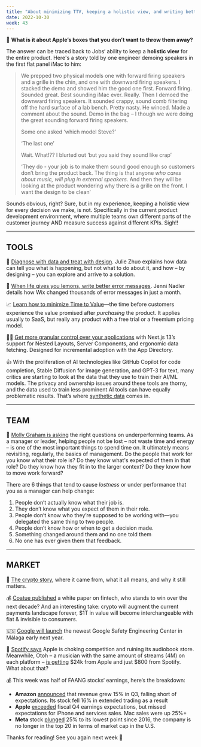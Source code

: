 ```yaml
---
title: "About minimizing TTV, keeping a holistic view, and writing better error messages "
date: 2022-10-30
week: 43
---
```


💬 **What is it about Apple’s boxes that you don’t want to throw them away?**

The answer can be traced back to Jobs‘ ability to keep a **holistic view** for the entire product. Here's a story told by one engineer demoing speakers in the first flat panel iMac to him:

> We prepped two physical models one with forward firing speakers and a grille in the chin, and one with downward firing speakers. I stacked the demo and showed him the good one first. Forward firing. Sounded great. Best sounding iMac ever. Really. Then I demoed the downward firing speakers. It sounded crappy, sound comb filtering off the hard surface of a lab bench. Pretty nasty. He winced. Made a comment about the sound. Demo in the bag – I though we were doing the great sounding forward firing speakers.
> 
> Some one asked ‘which model Steve?’
> 
> ‘The last one’
> 
> Wait. What!?? I blurted out ‘but you said they sound like crap’
> 
> ‘They do - your job is to make them sound good enough so customers don’t bring the product back. The thing is that anyone *who cares about music, will plug in external speakers*. And then they will be looking at the product wondering why there is a grille on the front. I want the design to be clean’

Sounds obvious, right? Sure, but in my experience, keeping a holistic view for every decision we make, is not. Specifically in the current product development environment, where multiple teams own different parts of the customer journey AND measure success against different KPIs. Sigh!!

---

## TOOLS

🧶 [Diagnose with data and treat with design](https://twitter.com/joulee/status/1367875690939346949?s=46). Julie Zhuo explains how data can tell you what is happening, but not what to do about it, and how – by designing – you can explore and arrive to a solution.

🍋 [When life gives you lemons, write better error messages](https://wix-ux.com/when-life-gives-you-lemons-write-better-error-messages-46c5223e1a2f). Jenni Nadler details how Wix changed thousands of error messages in just a month.

📈  [Learn how to minimize Time to Value](https://twitter.com/HurynPawel/status/1586085079767748608)—the time before customers experience the value promised after *purchasing* the product. It applies usually to SaaS, but really any product with a free trial or a freemium pricing model.

👨‍💻 [Get more granular control over your applications](https://nextjs.org/blog/next-13) with Next.js 13’s support for Nested Layouts, Server Components, and ergonomic data fetching. Designed for incremental adoption with the App Directory.

👍 With the proliferation of AI technologies like GitHub Copilot for code completion, Stable Diffusion for image generation, and GPT-3 for text, many critics are starting to look at the data that they use to train their AI/ML models. The privacy and ownership issues around these tools are thorny, and the data used to train less prominent AI tools can have equally problematic results. That’s where [synthetic data](https://stackoverflow.blog/2022/10/17/synthetic-data-big-data-fewer-privacy-risks/) comes in.

---

## TEAM

🤙 [Molly Graham is asking](https://www.linkedin.com/posts/mograham_hate-to-break-it-to-you-but-your-team-is-activity-6985644502191394817-7ORb/) the right questions on underperforming teams. As a manager or leader, helping people not be lost – not waste time and energy – is one of the most important things to spend time on. It ultimately means revisiting, regularly, the basics of management. Do the people that work for you know what their role is? Do they know what's expected of them in that role? Do they know how they fit in to the larger context? Do they know how to move work forward?  
  
There are 6 things that tend to cause *lostness* or under performance that you as a manager can help change:
  
1) People don’t actually know what their job is.   
2) They don’t know what you expect of them in their role.   
3) People don’t know who they’re supposed to be working with—you delegated the same thing to two people.   
4) People don’t know how or when to get a decision made.   
5) Something changed around them and no one told them  
6) No one has ever given them that feedback.

---

## MARKET

🧩 [The crypto story](https://www.bloomberg.com/features/2022-the-crypto-story/), where it came from, what it all means, and why it still matters.

💰 [Coatue published](https://assets.ctfassets.net/iqem6dz8q0mk/6qbZWboqFNcq2i0YFa4Sxz/153aa898890c48e5333b22b9c0f6ffb4/Coatue_Next_Decade_in_FinTech_Oct-22.pdf) a white paper on fintech, who stands to win over the next decade? And an interesting take: crypto will augment the current payments landscape forever, $1T in value will become interchangeable with fiat & invisible to consumers.

🇪🇸 [Google will launch](https://blog.google/outreach-initiatives/public-policy/in-madrid-a-pitch-for-open-security/) the newest Google Safety Engineering Center in Málaga early next year.

🥁 [Spotify says](https://www.theverge.com/2022/10/25/23423384/spotify-apple-competitive-behavior-antitrust-commission-audiobooks) Apple is choking competition and ruining its audiobook store. Meanwhile, Otoh – a musician with the same amount of streams (4M) on each platform – [is getting](https://www.youtube.com/watch?v=FZ17btmzNK8) $24k from Apple and just $800 from Spotify. What about that?

💰 This week was half of FAANG stocks‘ earnings, here‘s the breakdown:
- **Amazon** [announced](https://www.cnbc.com/2022/10/27/amazon-amzn-earnings-q3-2022.html) that revenue grew 15% in Q3, falling short of expectations. Its stock fell 16% in extended trading as a result
- **Apple** [exceeded](https://www.cnbc.com/2022/10/27/amazon-amzn-earnings-q3-2022.html) fiscal Q4 earnings expectations, but missed expectations for iPhone and services sales. Mac sales were up 25%+
- **Meta** stock [plunged](https://www.cnbc.com/2022/10/27/meta-is-no-longer-one-of-the-20-biggest-us-companies.html) 25% to its lowest point since 2016, the company is no longer in the top 20 in terms of market cap in the U.S.

Thanks for reading! See you again next week 🫶